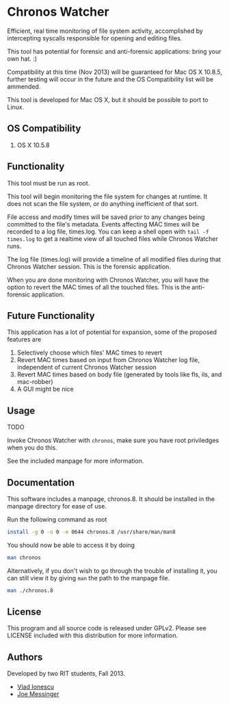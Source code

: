 Chronos Watcher
===============

Efficient, real time monitoring of file system activity, accomplished by intercepting syscalls responsible for opening and editing files.

This tool has potential for forensic and anti-forensic applications: bring your own hat. :)

Compatibility at this time (Nov 2013) will be guaranteed for Mac OS X 10.8.5, further testing will occur in the future and the OS Compatibility list will be ammended.

This tool is developed for Mac OS X, but it should be possible to port to Linux.

OS Compatibility
----------------

1. OS X 10.5.8

Functionality
-------------

This tool must be run as root.

This tool will begin monitoring the file system for changes at runtime. It does not scan the file system, or do anything inefficient of that sort.

File access and modify times will be saved prior to any changes being committed to the file's metadata. Events affecting MAC times will be recorded to a log file, times.log. You can keep a shell open with `tail -f times.log` to get a realtime view of all touched files while Chronos Watcher runs.

The log file (times.log) will provide a timeline of all modified files during that Chronos Watcher session. This is the forensic application.

When you are done monitoring with Chronos Watcher, you will have the option to revert the MAC times of all the touched files. This is the anti-forensic application.

Future Functionality
--------------------

This application has a lot of potential for expansion, some of the proposed features are

1. Selectively choose which files' MAC times to revert
2. Revert MAC times based on input from Chronos Watcher log file, independent of current Chronos Watcher session
3. Revert MAC times based on body file (generated by tools like fls, ils, and mac-robber)
4. A GUI might be nice

Usage
-----

TODO

Invoke Chronos Watcher with `chronos`, make sure you have root priviledges when you do this.

See the included manpage for more information.

Documentation
-------------

This software includes a manpage, chronos.8. It should be installed in the manpage directory for ease of use.

Run the following command as root
```bash
install -g 0 -o 0 -m 0644 chronos.8 /usr/share/man/man8
```

You should now be able to access it by doing
```bash
man chronos
```

Alternatively, if you don't wish to go through the trouble of installing it, you can still view it by giving `man` the path to the manpage file.
```bash
man ./chronos.8
```

License
-------

This program and all source code is released under GPLv2. Please see LICENSE included with this distribution for more information.

Authors
-------

Developed by two RIT students, Fall 2013.

* [Vlad Ionescu](https://github.com/vladionescu)
* [Joe Messinger](https://github.com/joem3921)
